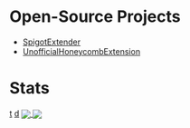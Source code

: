 # Open-Source Projects

- [SpigotExtender](https://github.com/KingHector/SpigotExtender)
- [UnofficialHoneycombExtension](https://github.com/KingHector/UnofficialHonecombExtension)

# Stats

[t](https://github-readme-stats.vercel.app/api?username=KingHector&show_icons=true&theme=dracula")
[d](https://github-readme-stats.vercel.app/api/top-langs/?username=KingHector&layout=compact&theme=dracula)
<a href>
  <img align="center" src="https://github-readme-stats.vercel.app/api?username=KingHector&show_icons=true&theme=dracula" />
</a>
<a href>
  <img align="center" src="https://github-readme-stats.vercel.app/api/top-langs/?username=KingHector&layout=compact&theme=dracula"/>
</a>
